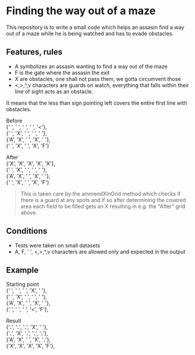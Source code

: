 # Finding the way out of a maze

This repository is to write a small code which helps an assasin find a way
out of a maze while he is being watched and has to evade obstacles.

## Features, rules

- A symbolizes an assasin wanting to find a way out of the maze
- F is the gate where the assasin the exit
- X are obstacles, one shall not pass them, we gotta circumvent those
- <,>,^,v characters are guards on watch, everything that falls within their line of sight acts as an obstacle.

It means that the less than sign pointing left covers the entire first line with obstacles.

Before<br />
{' ', ' ', ' ', ' ', '<'},<br />
{' ', 'X', ' ', ' ', ' '},<br />
{'A', 'X', ' ', 'X', ' '},<br />
{' ', 'X', ' ', 'X', 'F'}<br />

After<br />
{'X', 'X', 'X', 'X', 'X'},<br />
{' ', 'X', ' ', ' ', ' '},<br />
{'A', 'X', ' ', 'X', ' '},<br />
{' ', 'X', ' ', 'X', 'F'}<br />

> This is taken care by the ammendXInGrid method which checks if there is a guard at any spots and if so after determining the covered area each field to be filled gets an X resulting in e.g. the "After" grid above.

## Conditions
- Tests were taken on small datasets
- A, F, ' ', <,>,^,v characters are allowed only and expected in the output 

## Example 
Starting point <br />
{' ', ' ', ' ', 'X', ' '},<br />
{' ', 'X', ' ', ' ', ' '},<br />
{'A', 'X', ' ', 'X', ' '},<br />
{' ', ' ', ' ', '<', 'F'},<br />

Result <br />
{'**.**', '**.**', '**.**', 'X', ' '},<br />
{'**.**', 'X', '**.**', '**.**', '**.**'},<br />
{'A', 'X', ' ', 'X', '**.**'},<br />
{'X', 'X', 'X', 'X', 'F'},<br />